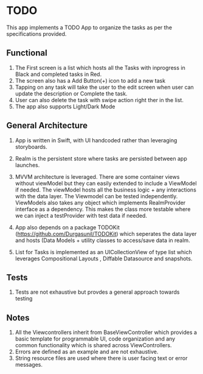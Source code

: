 # TODO
 
This app implements a TODO App to organize the tasks as per the specifications provided. 

## Functional
1. The First screen is a list which hosts all the Tasks with inprogress in Black and completed tasks in Red.
2. The screen also has a Add Button(+) icon to add a new task
3. Tapping on any task will take the user to the edit screen when user can update the description or Complete the task.
4. User can also delete the task with swipe action right ther in the list.
5. The app also supports Light/Dark Mode

## General Architecture 
1. App is written in Swift, with UI handcoded rather than leveraging storyboards.
2. Realm is the persistent store where tasks are persisted between app launches.
3. MVVM architecture is leveraged. There are some container views without viewModel but they can easily extended to include a ViewModel if needed.
   The viewModel hosts all the business logic + any interactions with the data layer. The Viewmodel can be tested independently. 
   ViewModels also takes any object which implements RealmProvider interface as a dependency. This makes the class more testable where we can inject a testProvider with test data if needed.
   
4. App also depends on a package TODOKit (https://github.com/Durgasunil/TODOKit) which seperates the data layer and hosts (Data Models + utility classes to access/save data in realm.
5. List for Tasks is implemented as an UICollectionView of type list which leverages Compositional Layouts , Diffable Datasource and snapshots.

## Tests 
1. Tests are not exhaustive but provdes a general approach towards testing


## Notes 
1. All the Viewcontrollers inherit from BaseViewController which provides a basic template for programmable UI, code organization and any common functionality which is shared across ViewControllers.
2. Errors are defined as an example and are not exhaustive.
3. String resource files are used where there is user facing text or error messages.
   

